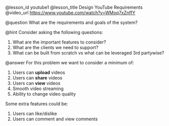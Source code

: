 @lesson_id
youtube1
@lesson_title
Design YouTube Requirements
@video_url
https://www.youtube.com/watch?v=WMoq7xZnffY

@question
What are the requirements and goals of the system?

@hint
Consider asking the following questions:
1. What are the important features to consider?
2. What are the clients we need to support?
3. What can be built from scratch vs what can be leveraged 3rd partywise?

@answer
For this problem we want to consider a minimum of:
1. Users can **upload** videos
2. Users can **share** videos
3. Users can **view** videos
4. Smooth video streaming
5. Ability to change video quality

Some extra features could be:
1. Users can like/dislike
2. Users can comment and view comments 



